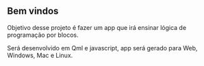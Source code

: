 ## Bem vindos

Objetivo desse projeto é fazer um app que irá ensinar lógica de programação por blocos.

Será desenvolvido em Qml e javascript, app será gerado para Web, Windows, Mac e Linux.

